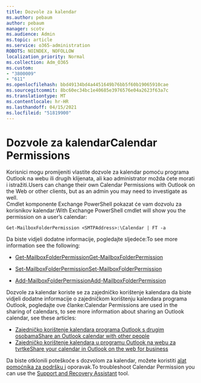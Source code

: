 ```yaml
---
title: Dozvole za kalendar
ms.author: pebaum
author: pebaum
manager: scotv
ms.audience: Admin
ms.topic: article
ms.service: o365-administration
ROBOTS: NOINDEX, NOFOLLOW
localization_priority: Normal
ms.collection: Adm_O365
ms.custom:
- "3800009"
- "611"
ms.openlocfilehash: bbd49134bd4a4451649b76bb5f60b19065910cae
ms.sourcegitcommit: 8bc60ec34bc1e40685e3976576e04a2623f63a7c
ms.translationtype: MT
ms.contentlocale: hr-HR
ms.lasthandoff: 04/15/2021
ms.locfileid: "51819900"
---
```

# <a name="calendar-permissions"></a><span data-ttu-id="84456-102">Dozvole za kalendar</span><span class="sxs-lookup"><span data-stu-id="84456-102">Calendar Permissions</span></span>

<span data-ttu-id="84456-103">Korisnici mogu promijeniti vlastite dozvole za kalendar pomoću programa Outlook na webu ili drugih klijenata, ali kao administrator možda ćete morati i istražiti.</span><span class="sxs-lookup"><span data-stu-id="84456-103">Users can change their own Calendar Permissions with Outlook on the Web or other clients, but as an admin you may need to investigate as well.</span></span>  
<span data-ttu-id="84456-104">Cmdlet komponente Exchange PowerShell pokazat će vam dozvolu za korisnikov kalendar:</span><span class="sxs-lookup"><span data-stu-id="84456-104">With Exchange PowerShell cmdlet will show you the permission on a user’s calendar:</span></span>

`Get-MailboxFolderPermission <SMTPAddress>:\Calendar | FT -a`

<span data-ttu-id="84456-105">Da biste vidjeli dodatne informacije, pogledajte sljedeće:</span><span class="sxs-lookup"><span data-stu-id="84456-105">To see more information see the following:</span></span>

- [<span data-ttu-id="84456-106">Get-MailboxFolderPermission</span><span class="sxs-lookup"><span data-stu-id="84456-106">Get-MailboxFolderPermission</span></span>](https://docs.microsoft.com/powershell/module/exchange/get-mailboxfolderpermission?view=exchange-ps)

- [<span data-ttu-id="84456-107">Set-MailboxFolderPermission</span><span class="sxs-lookup"><span data-stu-id="84456-107">Set-MailboxFolderPermission</span></span>](https://docs.microsoft.com/powershell/module/exchange/set-mailboxfolderpermission?view=exchange-ps)

- [<span data-ttu-id="84456-108">Add-MailboxFolderPermission</span><span class="sxs-lookup"><span data-stu-id="84456-108">Add-MailboxFolderPermission</span></span>](https://office.visualstudio.com/DefaultCollection/MAX/_queries/query/Add-MailboxFolderPermission)

<span data-ttu-id="84456-109">Dozvole za kalendar koriste se za zajedničko korištenje kalendara da biste vidjeli dodatne informacije o zajedničkom korištenju kalendara programa Outlook, pogledajte ove članke:</span><span class="sxs-lookup"><span data-stu-id="84456-109">Calendar Permissions are used in the sharing of calendars, to see more information about sharing an Outlook calendar, see these articles:</span></span>

- [<span data-ttu-id="84456-110">Zajedničko korištenje kalendara programa Outlook s drugim osobama</span><span class="sxs-lookup"><span data-stu-id="84456-110">Share an Outlook calendar with other people</span></span>](https://support.office.com/article/353ed2c1-3ec5-449d-8c73-6931a0adab88)
- [<span data-ttu-id="84456-111">Zajedničko korištenje kalendara u programu Outlook na webu za tvrtke</span><span class="sxs-lookup"><span data-stu-id="84456-111">Share your calendar in Outlook on the web for business</span></span>](https://support.office.com/article/7ecef8ae-139c-40d9-bae2-a23977ee58d5)

<span data-ttu-id="84456-112">Da biste otklonili poteškoće s dozvolom za kalendar, možete koristiti [alat pomoćnika za podršku i](https://support.microsoft.com/office/e90bb691-c2a7-4697-a94f-88836856c72f) oporavak.</span><span class="sxs-lookup"><span data-stu-id="84456-112">To troubleshoot Calendar Permission you can use the [Support and Recovery Assistant](https://support.microsoft.com/office/e90bb691-c2a7-4697-a94f-88836856c72f) tool.</span></span>